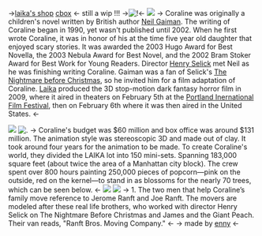 ->[laika's shop](https://shop.laika.com/) [cbox](https://my.cbox.ws/coraline) <-
still a wip !!!
->![!](https://media.discordapp.net/attachments/1096639589852123136/1210990101002190848/3E51DEF3-8B31-4114-BC13-0578B1E3DDF2.gif?ex=65ec916b&is=65da1c6b&hm=bd515c81337c2e6aa369c662fed45954d6c999be186138bbd151a38a8f387bdc&)<-
![](https://media.discordapp.net/attachments/1096639589852123136/1211018356694458448/IMG_2797.png?ex=65ecabbb&is=65da36bb&hm=f2570e5a3cc98029e99c25723abf9efdc0af96226f5ee951755bfd963f33c0b3&)
-> Coraline was originally a children's novel written by British author [Neil Gaiman](https://literature.britishcouncil.org/writer/neil-gaiman). The writing of Coraline began in 1990, yet wasn't published until 2002. When he first wrote Coraline, it was in honor of his at the time five year old daughter that enjoyed scary stories.  It was awarded the 2003 Hugo Award for Best Novella, the 2003 Nebula Award for Best Novel, and the 2002 Bram Stoker Award for Best Work for Young Readers. Director [Henry Selick](https://movingimage.org/programs/henry-selick/) met Neil as he was finishing writing Coraline. Gaiman was a fan of Selick's [The Nightmare before Christmas](https://en.m.wikipedia.org/wiki/The_Nightmare_Before_Christmas), so he invited him for a film adaptation of Coraline. [Laika](https://www.laika.com/who-we-are) produced the 3D stop-motion dark fantasy horror film in 2009, where it aired in theaters on February 5th at the [Portland Inernational Film Festival](https://portlandfilm.org/festival/), then on February 6th where it was then aired in the United States. <-

![](https://media.discordapp.net/attachments/1096639589852123136/1211001829459107840/IMG_2786.gif?ex=65ec9c57&is=65da2757&hm=9247dc23051f1717de930bd890d5ad92ee960c288e6df743abe2abfd033628ff&)
![.](https://media.discordapp.net/attachments/1096639589852123136/1211018719787220992/IMG_2799.png?ex=65ecac12&is=65da3712&hm=3ea912ea3513e2ab89a10c3fe12dce1b302212e6f921a0622ae380b9a3ee05c3&)
-> Coraline's budget was $60 million and box office was around $131 million. The animation style was stereoscopic 3D and made out of clay. It took around four years for the animation to be made. To create Coraline's world, they divided the LAIKA lot into 150 mini-sets. Spanning 183,000 square feet (about twice the area of a Manhattan city block). The crew spent over 800 hours painting 250,000 pieces of popcorn—pink on the outside, red on the kernel—to stand in as blossoms for the nearly 70 trees, which can be seen below. <-
![](https://media.discordapp.net/attachments/1096639589852123136/1211004215447789640/IMG_2787.webp?ex=65ec9e90&is=65da2990&hm=1e2f3bbc1c4ce21c638b956fe52f37fb379b1949e331efcd312a31fcfea99ccf&)
![](https://media.discordapp.net/attachments/1096639589852123136/1211020004691283968/IMG_2800.png?ex=65ecad44&is=65da3844&hm=7cf648a56e59d2b08584ade184367130f25254fd3e8d255a140f123aac25330b&)
-> 1. The two men that help Coraline’s family move reference to Jerome Ranft and Joe Ranft. The movers are modeled after these real life brothers, who worked with director Henry Selick on The Nightmare Before Christmas and James and the Giant Peach. Their van reads, "Ranft Bros. Moving Company." <-
-> made by [enny](https://rentry.co/clairo) <-